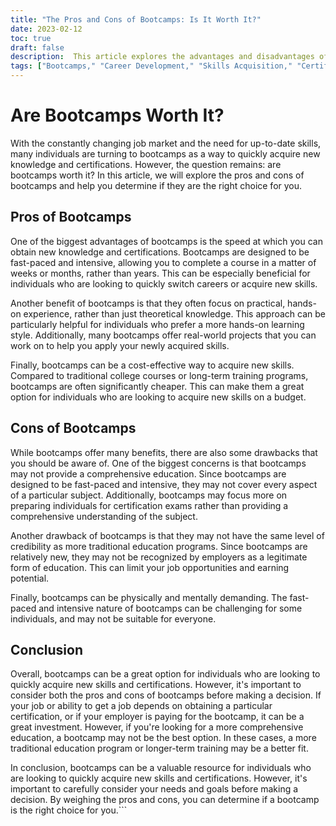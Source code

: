 ```yaml
---
title: "The Pros and Cons of Bootcamps: Is It Worth It?"
date: 2023-02-12
toc: true
draft: false
description:  This article explores the advantages and disadvantages of bootcamps, and helps individuals determine if they are the right choice for quickly acquiring new skills and certifications.
tags: ["Bootcamps," "Career Development," "Skills Acquisition," "Certifications," "Education," "Job Market," "Hands-on Experience," "Cost-effective," "Comprehensive Education," "Credibility," "Physical and Mental Demand"]
---
```


# Are Bootcamps Worth It?

With the constantly changing job market and the need for up-to-date skills, many individuals are turning to bootcamps as a way to quickly acquire new knowledge and certifications. However, the question remains: are bootcamps worth it? In this article, we will explore the pros and cons of bootcamps and help you determine if they are the right choice for you.

## Pros of Bootcamps

One of the biggest advantages of bootcamps is the speed at which you can obtain new knowledge and certifications. Bootcamps are designed to be fast-paced and intensive, allowing you to complete a course in a matter of weeks or months, rather than years. This can be especially beneficial for individuals who are looking to quickly switch careers or acquire new skills.

Another benefit of bootcamps is that they often focus on practical, hands-on experience, rather than just theoretical knowledge. This approach can be particularly helpful for individuals who prefer a more hands-on learning style. Additionally, many bootcamps offer real-world projects that you can work on to help you apply your newly acquired skills.

Finally, bootcamps can be a cost-effective way to acquire new skills. Compared to traditional college courses or long-term training programs, bootcamps are often significantly cheaper. This can make them a great option for individuals who are looking to acquire new skills on a budget.

## Cons of Bootcamps

While bootcamps offer many benefits, there are also some drawbacks that you should be aware of. One of the biggest concerns is that bootcamps may not provide a comprehensive education. Since bootcamps are designed to be fast-paced and intensive, they may not cover every aspect of a particular subject. Additionally, bootcamps may focus more on preparing individuals for certification exams rather than providing a comprehensive understanding of the subject.

Another drawback of bootcamps is that they may not have the same level of credibility as more traditional education programs. Since bootcamps are relatively new, they may not be recognized by employers as a legitimate form of education. This can limit your job opportunities and earning potential.

Finally, bootcamps can be physically and mentally demanding. The fast-paced and intensive nature of bootcamps can be challenging for some individuals, and may not be suitable for everyone.

## Conclusion

Overall, bootcamps can be a great option for individuals who are looking to quickly acquire new skills and certifications. However, it's important to consider both the pros and cons of bootcamps before making a decision. If your job or ability to get a job depends on obtaining a particular certification, or if your employer is paying for the bootcamp, it can be a great investment. However, if you're looking for a more comprehensive education, a bootcamp may not be the best option. In these cases, a more traditional education program or longer-term training may be a better fit.

In conclusion, bootcamps can be a valuable resource for individuals who are looking to quickly acquire new skills and certifications. However, it's important to carefully consider your needs and goals before making a decision. By weighing the pros and cons, you can determine if a bootcamp is the right choice for you.```
